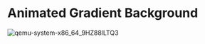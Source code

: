 # Animated Gradient Background
![qemu-system-x86_64_9HZ88lLTQ3](https://user-images.githubusercontent.com/54097213/156213732-f0d52978-fde2-43f4-9d5c-9c6fbc4ed409.gif)
